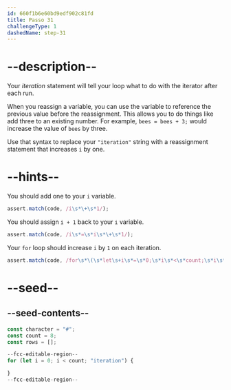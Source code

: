 ```yaml
---
id: 660f1b6e60bd9edf902c81fd
title: Passo 31
challengeType: 1
dashedName: step-31
---
```


# --description--

Your <dfn>iteration</dfn> statement will tell your loop what to do with the iterator after each run.

When you reassign a variable, you can use the variable to reference the previous value before the reassignment. This allows you to do things like add three to an existing number. For example, `bees = bees + 3;` would increase the value of `bees` by three.

Use that syntax to replace your `"iteration"` string with a reassignment statement that increases `i` by one.

# --hints--

You should add one to your `i` variable.

```js
assert.match(code, /i\s*\+\s*1/);
```

You should assign `i + 1` back to your `i` variable.

```js
assert.match(code, /i\s*=\s*i\s*\+\s*1/);
```

Your `for` loop should increase `i` by `1` on each iteration.

```js
assert.match(code, /for\s*\(\s*let\s+i\s*=\s*0;\s*i\s*<\s*count;\s*i\s*=\s*i\s*\+\s*1\s*\)/);
```

# --seed--

## --seed-contents--

```js
const character = "#";
const count = 8;
const rows = [];

--fcc-editable-region--
for (let i = 0; i < count; "iteration") {

}
--fcc-editable-region--
```
